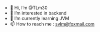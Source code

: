 - 👋 Hi, I’m @TLm30
- 👀 I’m interested in backend
- 🌱 I’m currently learning JVM
- 📫 How to reach me : svlm@foxmail.com

<!---
TLm30/TLm30 is a ✨ special ✨ repository because its `README.md` (this file) appears on your GitHub profile.
You can click the Preview link to take a look at your changes.
--->

